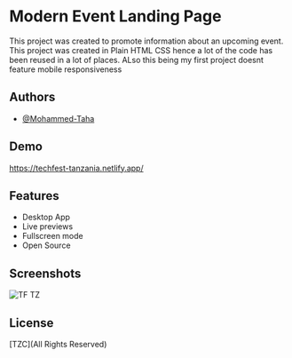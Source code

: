 
# Modern Event Landing Page

This project was created to promote information about an upcoming event. This project was created in Plain HTML CSS hence a lot of the code has been reused in a lot of places. ALso this being my first project doesnt feature mobile responsiveness


## Authors

- [@Mohammed-Taha](https://www.github.com/m-taha52)

## Demo

https://techfest-tanzania.netlify.app/

## Features
- Desktop App
- Live previews
- Fullscreen mode
- Open Source

## Screenshots
![TF TZ](https://i.ibb.co/RBmKqJ5/techfest-tanzania-netlify-app-HIgh-Res-Screenshot.png)

## License

[TZC](All Rights Reserved)



